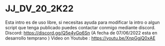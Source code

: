 # JJ_DV_20_2K22
Esta intro es de uso libre, si necesitas ayuda para modificar la intro o algun script que tenga publicado puedes contactar conmigo mediante discord.
Discord: https://discord.gg/Q5e4yGp6Sn (A fecha de 07/06/2022 esta en desarrollo temprano )
Video on Youtube : https://youtu.be/XnpGgjQ0xAE
